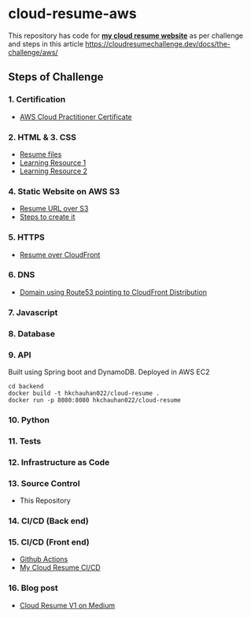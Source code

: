 # cloud-resume-aws
This repository has code for [**my cloud resume website**](https://hkcloudresume.com/) as per challenge and steps in this article 
 https://cloudresumechallenge.dev/docs/the-challenge/aws/

## Steps of Challenge

### 1. Certification

- [AWS Cloud Practitioner Certificate](https://www.credly.com/badges/3f155c87-ee29-4a3f-b6f9-ab791a779593/)

### 2. HTML &  3. CSS
- [Resume files](./web/)
- [Learning Resource 1](https://internetingishard.netlify.app/) 
- [Learning Resource 2](https://developer.mozilla.org/en-US/docs/Learn)

### 4. Static Website on AWS S3
- [Resume URL over S3](http://hk-cloud-resume.s3-website-us-east-1.amazonaws.com/)
- [Steps to create it](https://github.com/hkcodebase/path-aws/blob/main/s3/cloud-resume.md)

### 5. HTTPS
- [Resume over CloudFront](https://d371yj7u2esz45.cloudfront.net/)

### 6. DNS
- [Domain using Route53 pointing to CloudFront Distribution](https://hkcloudresume.com)

### 7. Javascript

### 8. Database

### 9. API

Built using Spring boot and DynamoDB. Deployed in AWS EC2
```
cd backend
docker build -t hkchauhan022/cloud-resume .
docker run -p 8080:8080 hkchauhan022/cloud-resume
```

### 10. Python

### 11. Tests

### 12. Infrastructure as Code

### 13. Source Control
 - This Repository

### 14. CI/CD (Back end)

### 15. CI/CD (Front end)
 - [Github Actions]()
 - [My Cloud Resume CI/CD](https://github.com/hkcodebase/cloud-resume-aws/blob/main/.github/workflows/aws.yml)

### 16. Blog post
 - [Cloud Resume V1 on Medium](https://medium.com/@hkcodeblogs/cloud-resume-using-aws-services-part-1-69e000894f73)